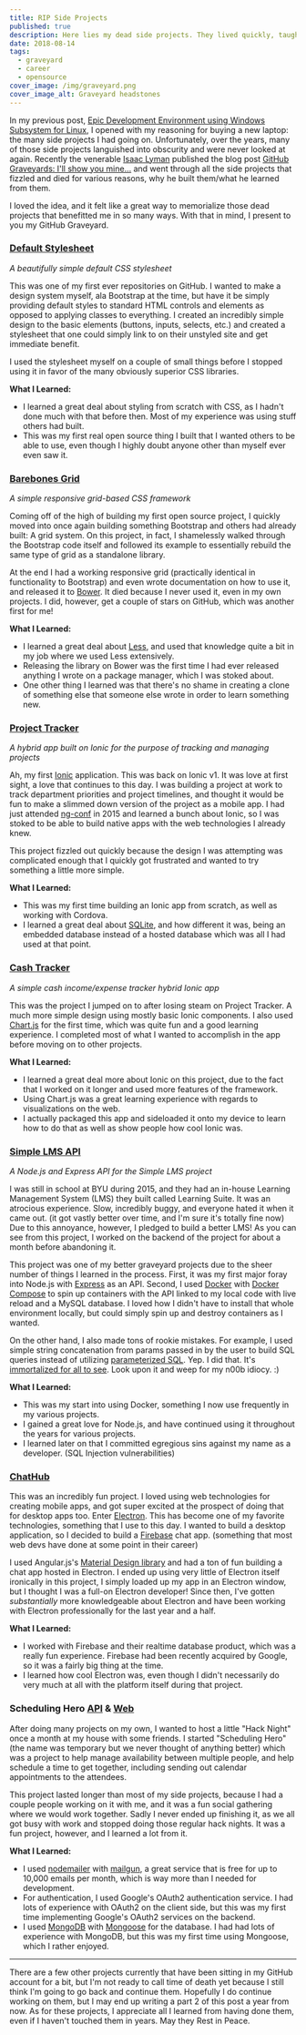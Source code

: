 ```yaml
---
title: RIP Side Projects
published: true
description: Here lies my dead side projects. They lived quickly, taught excellently, and died quietly. This is my GitHub Graveyard.
date: 2018-08-14
tags:
  - graveyard
  - career
  - opensource
cover_image: /img/graveyard.png
cover_image_alt: Graveyard headstones
---
```


In my previous post, [Epic Development Environment using Windows Subsystem for Linux](/posts/epic-dev-environment-wsl), I opened with my reasoning for buying a new laptop: the many side projects I had going on. Unfortunately, over the years, many of those side projects languished into obscurity and were never looked at again. Recently the venerable [Isaac Lyman](https://twitter.com/isaacandsuch) published the blog post [GitHub Graveyards: I'll show you mine...](https://dev.to/isaacandsuch/github-graveyards-ill-show-you-mine-49lh) and went through all the side projects that fizzled and died for various reasons, why he built them/what he learned from them.

I loved the idea, and it felt like a great way to memorialize those dead projects that benefitted me in so many ways. With that in mind, I present to you my GitHub Graveyard.

### [Default Stylesheet](https://github.com/jbw91/default-stylesheet)

_A beautifully simple default CSS stylesheet_

This was one of my first ever repositories on GitHub. I wanted to make a design system myself, ala Bootstrap at the time, but have it be simply providing default styles to standard HTML controls and elements as opposed to applying classes to everything. I created an incredibly simple design to the basic elements (buttons, inputs, selects, etc.) and created a stylesheet that one could simply link to on their unstyled site and get immediate benefit.

I used the stylesheet myself on a couple of small things before I stopped using it in favor of the many obviously superior CSS libraries.

**What I Learned:**

- I learned a great deal about styling from scratch with CSS, as I hadn't done much with that before then. Most of my experience was using stuff others had built.
- This was my first real open source thing I built that I wanted others to be able to use, even though I highly doubt anyone other than myself ever even saw it.

### [Barebones Grid](https://github.com/jbw91/barebones-grid)

_A simple responsive grid-based CSS framework_

Coming off of the high of building my first open source project, I quickly moved into once again building something Bootstrap and others had already built: A grid system. On this project, in fact, I shamelessly walked through the Bootstrap code itself and followed its example to essentially rebuild the same type of grid as a standalone library.

At the end I had a working responsive grid (practically identical in functionality to Bootstrap) and even wrote documentation on how to use it, and released it to [Bower](https://bower.io/). It died because I never used it, even in my own projects. I did, however, get a couple of stars on GitHub, which was another first for me!

**What I Learned:**

- I learned a great deal about [Less](http://lesscss.org/), and used that knowledge quite a bit in my job where we used Less extensively.
- Releasing the library on Bower was the first time I had ever released anything I wrote on a package manager, which I was stoked about.
- One other thing I learned was that there's no shame in creating a clone of something else that someone else wrote in order to learn something new.

### [Project Tracker](https://github.com/jbw91/project-tracker)

_A hybrid app built on Ionic for the purpose of tracking and managing projects_

Ah, my first [Ionic](https://ionicframework.com/) application. This was back on Ionic v1. It was love at first sight, a love that continues to this day. I was building a project at work to track department priorities and project timelines, and thought it would be fun to make a slimmed down version of the project as a mobile app. I had just attended [ng-conf](https://www.ng-conf.org/) in 2015 and learned a bunch about Ionic, so I was stoked to be able to build native apps with the web technologies I already knew.

This project fizzled out quickly because the design I was attempting was complicated enough that I quickly got frustrated and wanted to try something a little more simple.

**What I Learned:**

- This was my first time building an Ionic app from scratch, as well as working with Cordova.
- I learned a great deal about [SQLite](https://www.sqlite.org/index.html), and how different it was, being an embedded database instead of a hosted database which was all I had used at that point.

### [Cash Tracker](https://github.com/jbw91/cash-tracker)

_A simple cash income/expense tracker hybrid Ionic app_

This was the project I jumped on to after losing steam on Project Tracker. A much more simple design using mostly basic Ionic components. I also used [Chart.js](https://www.chartjs.org/) for the first time, which was quite fun and a good learning experience. I completed most of what I wanted to accomplish in the app before moving on to other projects.

**What I Learned:**

- I learned a great deal more about Ionic on this project, due to the fact that I worked on it longer and used more features of the framework.
- Using Chart.js was a great learning experience with regards to visualizations on the web.
- I actually packaged this app and sideloaded it onto my device to learn how to do that as well as show people how cool Ionic was.

### [Simple LMS API](https://github.com/jbw91/simple-lms-api)

_A Node.js and Express API for the Simple LMS project_

I was still in school at BYU during 2015, and they had an in-house Learning Management System (LMS) they built called Learning Suite. It was an atrocious experience. Slow, incredibly buggy, and everyone hated it when it came out. (it got vastly better over time, and I'm sure it's totally fine now) Due to this annoyance, however, I pledged to build a better LMS! As you can see from this project, I worked on the backend of the project for about a month before abandoning it.

This project was one of my better graveyard projects due to the sheer number of things I learned in the process. First, it was my first major foray into Node.js with [Express](https://expressjs.com/) as an API. Second, I used [Docker](https://www.docker.com/) with [Docker Compose](https://docs.docker.com/compose/) to spin up containers with the API linked to my local code with live reload and a MySQL database. I loved how I didn't have to install that whole environment locally, but could simply spin up and destroy containers as I wanted.

On the other hand, I also made tons of rookie mistakes. For example, I used simple string concatenation from params passed in by the user to build SQL queries instead of utilizing [parameterized SQL](https://blog.codinghorror.com/give-me-parameterized-sql-or-give-me-death/). Yep. I did that. It's [immortalized for all to see](https://github.com/jbw91/simple-lms-api/blob/development/app/api/user/controller.js). Look upon it and weep for my n00b idiocy. :)

**What I Learned:**

- This was my start into using Docker, something I now use frequently in my various projects.
- I gained a great love for Node.js, and have continued using it throughout the years for various projects.
- I learned later on that I committed egregious sins against my name as a developer. (SQL Injection vulnerabilities)

### [ChatHub](https://github.com/jbw91/chathub)

This was an incredibly fun project. I loved using web technologies for creating mobile apps, and got super excited at the prospect of doing that for desktop apps too. Enter [Electron](https://electronjs.org/). This has become one of my favorite technologies, something that I use to this day. I wanted to build a desktop application, so I decided to build a [Firebase](https://firebase.google.com/) chat app. (something that most web devs have done at some point in their career)

I used Angular.js's [Material Design library](https://material.angularjs.org/latest/) and had a ton of fun building a chat app hosted in Electron. I ended up using very little of Electron itself ironically in this project, I simply loaded up my app in an Electron window, but I thought I was a full-on Electron developer! Since then, I've gotten _substantially_ more knowledgeable about Electron and have been working with Electron professionally for the last year and a half.

**What I Learned:**

- I worked with Firebase and their realtime database product, which was a really fun experience. Firebase had been recently acquired by Google, so it was a fairly big thing at the time.
- I learned how cool Electron was, even though I didn't necessarily do very much at all with the platform itself during that project.

### Scheduling Hero [API](https://github.com/jbw91/scheduling-hero-api) & [Web](https://github.com/jbw91/scheduling-hero-web)

After doing many projects on my own, I wanted to host a little "Hack Night" once a month at my house with some friends. I started "Scheduling Hero" (the name was temporary but we never thought of anything better) which was a project to help manage availability between multiple people, and help schedule a time to get together, including sending out calendar appointments to the attendees.

This project lasted longer than most of my side projects, because I had a couple people working on it with me, and it was a fun social gathering where we would work together. Sadly I never ended up finishing it, as we all got busy with work and stopped doing those regular hack nights. It was a fun project, however, and I learned a lot from it.

**What I Learned:**

- I used [nodemailer](https://nodemailer.com/about/) with [mailgun](https://www.mailgun.com/), a great service that is free for up to 10,000 emails per month, which is way more than I needed for development.
- For authentication, I used Google's OAuth2 authentication service. I had lots of experience with OAuth2 on the client side, but this was my first time implementing Google's OAuth2 services on the backend.
- I used [MongoDB](https://www.mongodb.com/) with [Mongoose](http://mongoosejs.com/) for the database. I had had lots of experience with MongoDB, but this was my first time using Mongoose, which I rather enjoyed.

---

There are a few other projects currently that have been sitting in my GitHub account for a bit, but I'm not ready to call time of death yet because I still think I'm going to go back and continue them. Hopefully I do continue working on them, but I may end up writing a part 2 of this post a year from now. As for these projects, I appreciate all I learned from having done them, even if I haven't touched them in years. May they Rest in Peace.
